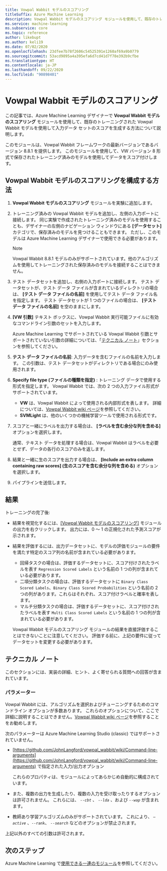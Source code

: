 ```yaml
---
title: Vowpal Wabbit モデルのスコアリング
titleSuffix: Azure Machine Learning
description: Vowpal Wabbit モデルのスコアリング モジュールを使用して、既存のトレーニング済み Vowpal Wabbit モデルを使用して入力データ セットのスコアを生成する方法について説明します。
ms.service: machine-learning
ms.subservice: core
ms.topic: reference
author: likebupt
ms.author: keli19
ms.date: 07/02/2020
ms.openlocfilehash: 23dfee7b78f2606c54525391e1260af69a9b0779
ms.sourcegitcommit: 53acd9895a4a395efa6d7cd41d7f78e392b9cfbe
ms.translationtype: HT
ms.contentlocale: ja-JP
ms.lasthandoff: 09/22/2020
ms.locfileid: "90898401"
---
```

# <a name="score-vowpal-wabbit-model"></a>Vowpal Wabbit モデルのスコアリング
この記事では、Azure Machine Learning デザイナーで **Vowpal Wabbit モデルのスコアリング** モジュールを使用して、既存のトレーニングされた Vowpal Wabbit モデルを使用して入力データ セットのスコアを生成する方法について説明します。  

このモジュールは、Vowpal Wabbit フレームワークの最新バージョンであるバージョン 8.8.1 を提供します。 このモジュールを使用して、VW バージョン 8 形式で保存されたトレーニング済みのモデルを使用してデータをスコア付けします。  

## <a name="how-to-configure-score-vowpal-wabbit-model"></a>Vowpal Wabbit モデルのスコアリングを構成する方法

1.  **Vowpal Wabbit モデルのスコアリング** モジュールを実験に追加します。  
  
2.  トレーニング済みの Vowpal Wabbit モデルを追加し、左側の入力ポートに接続します。 同じ実験で作成されたトレーニング済みのモデルを使用することも、デザイナーの左側のナビゲーション ウィンドウにある **[データセット]** カテゴリで、保存済みのモデルを見つけることもできます。 ただし、このモデルは Azure Machine Learning デザイナーで使用できる必要があります。  
  
    > [!NOTE]
    > Vowpal Wabbit 8.8.1 モデルのみがサポートされています。他のアルゴリズムを使用してトレーニングされた保存済みのモデルを接続することはできません。
  
3.  テスト データセットを追加し、右側の入力ポートに接続します。 テスト データセットが、テスト データ ファイルが含まれているディレクトリの場合は、 **[テスト データ ファイルの名前]** を使用してテスト データ ファイル名を指定します。 テスト データセットが 1 つのファイルの場合は、 **[テスト データ ファイルの名前]** を空のままにします。

4. **[VW 引数]** テキスト ボックスに、Vowpal Wabbit 実行可能ファイルに有効なコマンドライン引数のセットを入力します。  

    Azure Machine Learning でサポートされている Vowpal Wabbit 引数とサポートされていない引数の詳細については、「[テクニカル ノート](#technical-notes)」セクションを参照してください。  

5.  **テスト データ ファイルの名前**: 入力データを含むファイルの名前を入力します。 この引数は、テスト データセットがディレクトリである場合にのみ使用されます。

6. **Specify file type (ファイルの種類を指定)** : トレーニング データで使用する形式を指定します。 Vowpal Wabbit では、次の 2 つの入力ファイル形式がサポートされています。  

   - **VW** は、Vowpal Wabbit によって使用される内部形式を表します。 詳細については、[Vowpal Wabbit wiki ページ](https://github.com/JohnLangford/vowpal_wabbit/wiki/Input-format)を参照してください。 
   - **SVMLight** は、他のいくつかの機械学習ツールで使用される形式です。 

7. スコアと一緒にラベルを出力する場合は、 **[ラベルを含む余分な列を含める]** オプションを選択します。  

   通常、テキスト データを処理する場合は、Vowpal Wabbit はラベルを必要とせず、データの各行のスコアのみを返します。  

8. 結果と一緒に生のスコアを出力する場合は、 **[Include an extra column containing raw scores] (生のスコアを含む余分な列を含める)** オプションを選択します。  

9. パイプラインを送信します。

## <a name="results"></a>結果

トレーニングの完了後:

+ 結果を視覚化するには、[[Vowpal Wabbit モデルのスコアリング]](score-vowpal-wabbit-model.md) モジュールの出力を右クリックします。 出力には、0 ～ 1 の正規化された予測スコアが示されます。 

+ 結果を評価するには、出力データセットに、モデルの評価モジュールの要件を満たす特定のスコア列の名前が含まれている必要があります。

  + 回帰タスクの場合は、評価するデータセットに、スコア付けされたラベルを表す `Regression Scored Labels` という名前の 1 つの列が含まれている必要があります。
  + 二項分類タスクの場合は、評価するデータセットに `Binary Class Scored Labels`、`Binary Class Scored Probabilities` という名前の 2 つの列があります。これらはそれぞれ、スコア付けラベルと確率を表します。
  + マルチ分類タスクの場合は、評価するデータセットに、スコア付けされたラベルを表す `Multi Class Scored Labels` という名前の 1 つの列が含まれている必要があります。

  Vowpal Wabbit モデルのスコアリング モジュールの結果を直接評価することはできないことに注意してください。 評価する前に、上記の要件に従ってデータセットを変更する必要があります。

##  <a name="technical-notes"></a>テクニカル ノート

このセクションには、実装の詳細、ヒント、よく寄せられる質問への回答が含まれています。

### <a name="parameters"></a>パラメーター

Vowpal Wabbit には、アルゴリズムを選択およびチューニングするためのコマンドライン オプションが多数あります。 これらのオプションについて、ここで詳細に説明することはできません。[Vowpal Wabbit wiki ページ](https://github.com/JohnLangford/vowpal_wabbit/wiki/Command-line-arguments)を参照することをお勧めします。  

次のパラメーターは Azure Machine Learning Studio (classic) ではサポートされていません。  

-   [https://github.com/JohnLangford/vowpal_wabbit/wiki/Command-line-arguments](https://github.com/JohnLangford/vowpal_wabbit/wiki/Command-line-arguments) で指定された入力/出力オプション  
  
     これらのプロパティは、モジュールによってあらかじめ自動的に構成されています。  
  
-   また、複数の出力を生成したり、複数の入力を受け取ったりするオプションは許可されません。 これらには、 *`--cbt`* 、 *`--lda`* 、および *`--wap`* が含まれます。  
  
-   教師あり学習アルゴリズムのみがサポートされています。 これにより、 *`–active`* 、`--rank`、 *`--search`* などのオプションが禁止されます。  

上記以外のすべての引数は許可されます。

## <a name="next-steps"></a>次のステップ

Azure Machine Learning で[使用できる一連のモジュール](module-reference.md)を参照してください。 